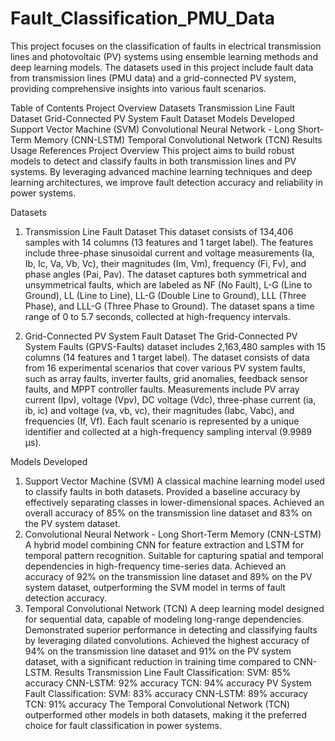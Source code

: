 # Fault_Classification_PMU_Data

This project focuses on the classification of faults in electrical transmission lines and photovoltaic (PV) systems using ensemble learning methods and deep learning models. The datasets used in this project include fault data from transmission lines (PMU data) and a grid-connected PV system, providing comprehensive insights into various fault scenarios.

Table of Contents
Project Overview
Datasets
Transmission Line Fault Dataset
Grid-Connected PV System Fault Dataset
Models Developed
Support Vector Machine (SVM)
Convolutional Neural Network - Long Short-Term Memory (CNN-LSTM)
Temporal Convolutional Network (TCN)
Results
Usage
References
Project Overview
This project aims to build robust models to detect and classify faults in both transmission lines and PV systems. By leveraging advanced machine learning techniques and deep learning architectures, we improve fault detection accuracy and reliability in power systems.

Datasets

1. Transmission Line Fault Dataset
   This dataset consists of 134,406 samples with 14 columns (13 features and 1 target label). The features include three-phase sinusoidal current and voltage measurements (Ia, Ib, Ic, Va, Vb, Vc), their magnitudes (Im, Vm), frequency (Fi, Fv), and phase angles (Pai, Pav). The dataset captures both symmetrical and unsymmetrical faults, which are labeled as NF (No Fault), L-G (Line to Ground), LL (Line to Line), LL-G (Double Line to Ground), LLL (Three Phase), and LLL-G (Three Phase to Ground). The dataset spans a time range of 0 to 5.7 seconds, collected at high-frequency intervals.

2. Grid-Connected PV System Fault Dataset
   The Grid-Connected PV System Faults (GPVS-Faults) dataset includes 2,163,480 samples with 15 columns (14 features and 1 target label). The dataset consists of data from 16 experimental scenarios that cover various PV system faults, such as array faults, inverter faults, grid anomalies, feedback sensor faults, and MPPT controller faults. Measurements include PV array current (Ipv), voltage (Vpv), DC voltage (Vdc), three-phase current (ia, ib, ic) and voltage (va, vb, vc), their magnitudes (Iabc, Vabc), and frequencies (If, Vf). Each fault scenario is represented by a unique identifier and collected at a high-frequency sampling interval (9.9989 μs).

Models Developed

1. Support Vector Machine (SVM)
   A classical machine learning model used to classify faults in both datasets.
   Provided a baseline accuracy by effectively separating classes in lower-dimensional spaces.
   Achieved an overall accuracy of 85% on the transmission line dataset and 83% on the PV system dataset.
2. Convolutional Neural Network - Long Short-Term Memory (CNN-LSTM)
   A hybrid model combining CNN for feature extraction and LSTM for temporal pattern recognition.
   Suitable for capturing spatial and temporal dependencies in high-frequency time-series data.
   Achieved an accuracy of 92% on the transmission line dataset and 89% on the PV system dataset, outperforming the SVM model in terms of fault detection accuracy.
3. Temporal Convolutional Network (TCN)
   A deep learning model designed for sequential data, capable of modeling long-range dependencies.
   Demonstrated superior performance in detecting and classifying faults by leveraging dilated convolutions.
   Achieved the highest accuracy of 94% on the transmission line dataset and 91% on the PV system dataset, with a significant reduction in training time compared to CNN-LSTM.
   Results
   Transmission Line Fault Classification:
   SVM: 85% accuracy
   CNN-LSTM: 92% accuracy
   TCN: 94% accuracy
   PV System Fault Classification:
   SVM: 83% accuracy
   CNN-LSTM: 89% accuracy
   TCN: 91% accuracy
   The Temporal Convolutional Network (TCN) outperformed other models in both datasets, making it the preferred choice for fault classification in power systems.
